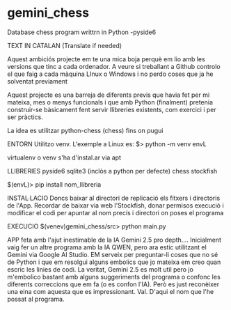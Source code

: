 # gemini_chess
Database chess program writtrn in Python -pyside6

TEXT IN CATALAN (Translate if needed)

Aquest ambiciós projecte em te una mica boja perquè em lio amb les versions que tinc a cada ordenador.
A veure si treballant a Github controlo el que faig a cada màquina LInux o Windows i no perdo coses que 
ja he solventat previament

Aquest projecte es una barreja de diferents previs que havia fet per mi mateixa, mes o menys funcionals
i que amb Python (finalment) pretenia construir-se bàsicament fent servir llibreries existents, com
exercici i per ser pràctics.

La idea es utilitzar python-chess (chess) fins on pugui

ENTORN
Utilitzo venv. L'exemple a Linux es:
$> python -m venv envL

virtualenv o venv s'ha d'instal.ar via apt

LLIBRERIES
pyside6
sqlite3 (inclòs a python per defecte)
chess
stockfish

$(envL)> pip install nom_llibreria

INSTAL·LACIO
Doncs baixar al directori de replicació els fitxers i directoris de l'App.
Recordar de baixar via web l'Stockfish, donar permisos execució i modificar el codi per apuntar
al nom precís i directori on poses el programa

EXECUCIO
$(venev)gemini_chess/src> python main.py

APP feta amb l'ajut inestimable de la IA Gemini 2.5 pro depth.... Inicialment vaig fer un altre
programa amb la IA QWEN, pero ara estic utilitzant el Gemini via Google AI Studio.
EM serveix per preguntar-li coses que no sé de Python i que em resolgui alguns embolics que jo
mateixa em creo quan escric les linies de codi.
La veritat, Gemini 2.5 es molt util pero jo m'embolico bastant amb alguns suggeriments del programa o confonc les
diferents correccions que em fa (o es confon l'IA). Però es just reconèixer una eina com aquesta
que es impressionant.
Val. D'aqui el nom que l'he possat al programa.







